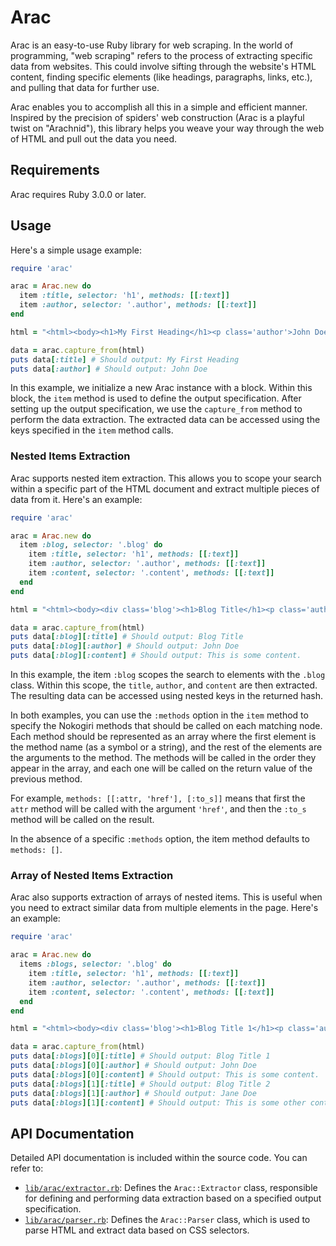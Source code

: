 # Arac

Arac is an easy-to-use Ruby library for web scraping. In the world of programming, "web scraping" refers to the process of extracting specific data from websites. This could involve sifting through the website's HTML content, finding specific elements (like headings, paragraphs, links, etc.), and pulling that data for further use.

Arac enables you to accomplish all this in a simple and efficient manner. Inspired by the precision of spiders' web construction (Arac is a playful twist on "Arachnid"), this library helps you weave your way through the web of HTML and pull out the data you need.

## Requirements

Arac requires Ruby 3.0.0 or later.

<!-- TODO(celicoo): publish to rubygems.org -->
<!-- ## Installation

To install Arac, you can use the standard gem installation command:

```bash
gem install arac
```

Or add this line to your application's Gemfile:

```bash
gem 'arac'
```

And then execute:

```bash
bundle install
``` -->

## Usage

Here's a simple usage example:

```ruby
require 'arac'

arac = Arac.new do
  item :title, selector: 'h1', methods: [[:text]]
  item :author, selector: '.author', methods: [[:text]]
end

html = "<html><body><h1>My First Heading</h1><p class='author'>John Doe</p></body></html>"

data = arac.capture_from(html)
puts data[:title] # Should output: My First Heading
puts data[:author] # Should output: John Doe
```

In this example, we initialize a new Arac instance with a block. Within this block, the `item` method is used to define the output specification. After setting up the output specification, we use the `capture_from` method to perform the data extraction. The extracted data can be accessed using the keys specified in the `item` method calls.

### Nested Items Extraction

Arac supports nested item extraction. This allows you to scope your search within a specific part of the HTML document and extract multiple pieces of data from it. Here's an example:

```ruby
require 'arac'

arac = Arac.new do
  item :blog, selector: '.blog' do
    item :title, selector: 'h1', methods: [[:text]]
    item :author, selector: '.author', methods: [[:text]]
    item :content, selector: '.content', methods: [[:text]]
  end
end

html = "<html><body><div class='blog'><h1>Blog Title</h1><p class='author'>John Doe</p><p class='content'>This is some content.</p></div></body></html>"

data = arac.capture_from(html)
puts data[:blog][:title] # Should output: Blog Title
puts data[:blog][:author] # Should output: John Doe
puts data[:blog][:content] # Should output: This is some content.
```

In this example, the item `:blog` scopes the search to elements with the `.blog` class. Within this scope, the `title`, `author`, and `content` are then extracted. The resulting data can be accessed using nested keys in the returned hash.

In both examples, you can use the `:methods` option in the `item` method to specify the Nokogiri methods that should be called on each matching node. Each method should be represented as an array where the first element is the method name (as a symbol or a string), and the rest of the elements are the arguments to the method. The methods will be called in the order they appear in the array, and each one will be called on the return value of the previous method.

For example, `methods: [[:attr, 'href'], [:to_s]]` means that first the `attr` method will be called with the argument `'href'`, and then the `:to_s` method will be called on the result.

In the absence of a specific `:methods` option, the item method defaults to `methods: []`.

### Array of Nested Items Extraction

Arac also supports extraction of arrays of nested items. This is useful when you need to extract similar data from multiple elements in the page. Here's an example:

```ruby
require 'arac'

arac = Arac.new do
  items :blogs, selector: '.blog' do
    item :title, selector: 'h1', methods: [[:text]]
    item :author, selector: '.author', methods: [[:text]]
    item :content, selector: '.content', methods: [[:text]]
  end
end

html = "<html><body><div class='blog'><h1>Blog Title 1</h1><p class='author'>John Doe</p><p class='content'>This is some content.</p></div><div class='blog'><h1>Blog Title 2</h1><p class='author'>Jane Doe</p><p class='content'>This is some other content.</p></div></body></html>"

data = arac.capture_from(html)
puts data[:blogs][0][:title] # Should output: Blog Title 1
puts data[:blogs][0][:author] # Should output: John Doe
puts data[:blogs][0][:content] # Should output: This is some content.
puts data[:blogs][1][:title] # Should output: Blog Title 2
puts data[:blogs][1][:author] # Should output: Jane Doe
puts data[:blogs][1][:content] # Should output: This is some other content.
```

## API Documentation

Detailed API documentation is included within the source code. You can refer to:

- [`lib/arac/extractor.rb`](lib/arac/extractor.rb): Defines the `Arac::Extractor` class, responsible for defining and performing data extraction based on a specified output specification.
- [`lib/arac/parser.rb`](lib/arac/parser.rb): Defines the `Arac::Parser` class, which is used to parse HTML and extract data based on CSS selectors.
